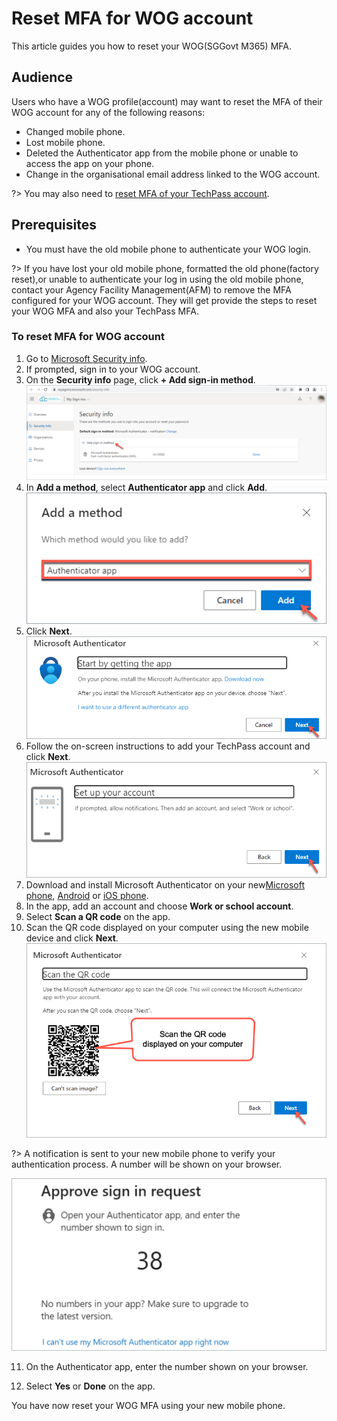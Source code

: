 # Reset MFA for WOG account

This article guides you how to reset your WOG(SGGovt M365) MFA.

## Audience

Users who have a WOG profile(account) may want to reset the MFA of their WOG account for any of the following reasons:

- Changed mobile phone.
- Lost mobile phone.
- Deleted the Authenticator app from the mobile phone or unable to access the app on your phone.
- Change in the organisational email address linked to the WOG account.

?> You may also need to [reset MFA of your TechPass account](reset-security-verification-for-wog-account).

## Prerequisites

- You must have the old mobile phone to authenticate your WOG login.

?> If you have lost your old mobile phone, formatted the old phone(factory reset),or unable to authenticate your log in using the old mobile phone, contact your Agency Facility Management(AFM) to remove the MFA configured for your WOG account. They will get provide the steps to reset your WOG MFA and also your TechPass MFA.

### To reset MFA for WOG account

1. Go to [Microsoft Security info](https://mysignins.microsoft.com/security-info).
2. If prompted, sign in to your WOG account.
3. On the **Security info** page, click **+ Add sign-in method**.
![add-sign-in-method](assets/images/reset-techpass-mfa-vendor/add-sign-in-method.png)
4. In **Add a method**, select **Authenticator app** and click **Add**.
![add-auth-method](assets/images/reset-techpass-mfa-vendor/add-method.png)
5. Click **Next**.
![install-auth-method](assets/images/reset-techpass-mfa-vendor/install-auth-app.png)
6. Follow the on-screen instructions to add your TechPass account and click **Next**.
![keep-your-account-secure-next](assets/images/onboarding/po-non-se/keep-your-account-secure-next.png)
7. Download and install Microsoft Authenticator on your new[Microsoft phone](https://www.microsoft.com/en-sg/store/apps/windows-phone), [Android](https://play.google.com/store/apps?hl=en&amp;gl=US) or [iOS phone](https://www.apple.com/app-store/).
8. In the app, add an account and choose **Work or school account**.
9. Select **Scan a QR code** on the app.
10. Scan the QR code displayed on your computer using the new mobile device and click **Next**.
![scan-qr-code](assets/images/security-verification-for-wog/reset-wog-mfa/scan-qr-code.png)

  ?>  A notification is sent to your new mobile phone to verify your authentication process. A number will be shown on your browser.

![mfa](assets/images/onboarding/po-non-se/mfa-number-displayed-on-screen.png)

11. On the Authenticator app, enter the number shown on your browser.

12. Select **Yes** or **Done** on the app.

You have now reset your WOG MFA using your new mobile phone.












<!-- since we are now using the instructions provided (emailed) by the AFM/WOG team to users, this step is commented.

<!--Public officers might have to reset security verification for their WOG account in the following cases:

- Changed the mobile device that was used for security verification.
  - If you have lost your mobile device, contact your Agency Facility Management(AFM) team to remove the MFA configured for your WOG account before proceeding with the instructions on this page. Create a [service request](https://go.gov.sg/techpass-sr) to remove MFA configured for your TechPass account and then [reset your verification for TechPass](reset-techpass-mfa-for-new-device) in the new device.
- Deleted the Authenticator app from their mobile device.
- If public officers are transferred to a different agency, they can sign up for a new TechPass account while the old account to be terminated by their previous agency

<kbd>![delete-old-device](assets/images/security-verification-for-wog/reset-wog-mfa/delete-old-device.png)</kbd>
3. Click **Delete** beside the device that you want to remove.

<kbd>![deletion-in-progress](assets/images/security-verification-for-wog/reset-wog-mfa/deletion-in-progress.png)</kbd>

4. After it is removed, go to your Authenticator app on your old mobile phone and remove the existing MFA for your WOG account(SG Govt M365).

?> If you have lost your old mobile phone, formatted the old phone(factory reset),or unable to authenticate your log in using the old mobile phone, contact your Agency Facility Management(AFM) to remove the MFA configured for your WOG account.

This removes the MFA settings for the WOG account from the old mobile phone.

3. Select **Authenticator app or Token** and click **Set up Authenticator app**.

<kbd>![after-verification](assets/images/security-verification-for-wog/reset-wog-mfa/after-verification.png)</kbd>

8. Click **Save**.

<kbd>![](assets/images/security-verification-for-wog/reset-wog-mfa/save-new-device.png)</kbd>

9. If you have changed your preferred authentication option, you are prompted to verify it. Click **Verify preferred option**.

<kbd>![](assets/images/security-verification-for-wog/reset-wog-mfa/verification-required.png)</kbd>

10. When you approve the verification sent, a success message is displayed. Click **Close**.

<kbd>![](assets/images/security-verification-for-wog/reset-wog-mfa/reset-successful.png)</kbd>

11. Approve the sign-in on your mobile device and you are directed back to **Security info** page. The newly added device is listed on this page.


?>**Note**<br>- You must [Create service request](https://go.gov.sg/techpass-sr) to remove the MFA of your TechPass profile.<br><br>- When the request is processed successfully, you will be able to register a new TechPass MFA profile when you try to sign in again.<br><br>- If you have changed your mobile phone, use your new device to complete these steps. 
-->


